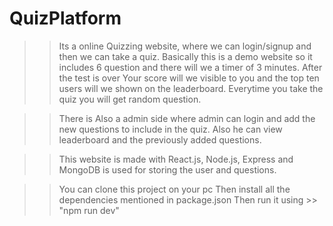 # QuizPlatform

>> Its a online Quizzing website, where we can login/signup and then we can take a quiz.
>> Basically this is a demo website so it includes 6 question and there will we a timer of 3 minutes.
>> After the test is over Your score will we visible to you and the top ten users will we shown on the leaderboard.
>> Everytime you take the quiz you will get random question.

>> There is Also a admin side where admin can login and add the new questions to include in the quiz.
>> Also he can view leaderboard and the previously added questions.

>>This website is made with React.js, Node.js, Express and  MongoDB is used for storing the user and questions.

>> You can clone this project on your pc
>> Then install all the dependencies mentioned in package.json
>> Then run it using >> "npm run dev"
